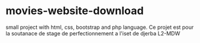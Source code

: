 # movies-website-download
small project with html, css, bootstrap and php language.
Ce projet est pour la soutanace de stage de perfectionnement a l'iset de djerba 
L2-MDW
